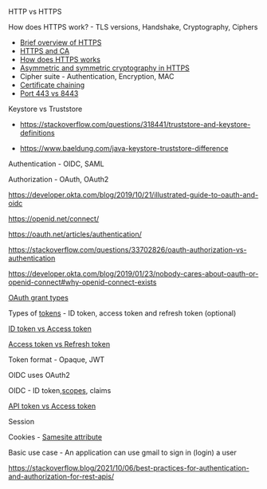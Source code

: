 HTTP vs HTTPS

How does HTTPS work? - TLS versions, Handshake, Cryptography, Ciphers
- [Brief overview of HTTPS](https://www.youtube.com/watch?v=j9QmMEWmcfo)
- [HTTPS and CA](https://www.youtube.com/watch?v=T4Df5_cojAs) 
- [How does HTTPS works](https://www.thesslstore.com/blog/how-does-https-work)
- [Asymmetric and symmetric cryptography in HTTPS](https://stackoverflow.com/questions/37791013/https-uses-asymmetric-or-symmetric-encryption)
- Cipher suite - Authentication, Encryption, MAC 
- [Certificate chaining](https://support.dnsimple.com/articles/what-is-ssl-certificate-chain/)
- [Port 443 vs 8443](https://www.dcgears.com/blog/what-is-the-difference-between-https-port-443-and-port-8443#:~:text=The%20key%20difference%20between%20HTTPS,between%20web%20browsers%20and%20servers)

Keystore vs Truststore 

- https://stackoverflow.com/questions/318441/truststore-and-keystore-definitions

- https://www.baeldung.com/java-keystore-truststore-difference


Authentication - OIDC, SAML

Authorization - OAuth, OAuth2

https://developer.okta.com/blog/2019/10/21/illustrated-guide-to-oauth-and-oidc 

https://openid.net/connect/

https://oauth.net/articles/authentication/

https://stackoverflow.com/questions/33702826/oauth-authorization-vs-authentication

https://developer.okta.com/blog/2019/01/23/nobody-cares-about-oauth-or-openid-connect#why-openid-connect-exists

[OAuth grant types](https://oauth.net/2/grant-types/)

Types of [tokens](https://auth0.com/docs/secure/tokens/access-tokens) - ID token, access token and refresh token (optional)

[ID token vs Access token](https://developer.okta.com/docs/guides/validate-access-tokens/dotnet/main/)

[Access token vs Refresh token](https://stackoverflow.com/questions/34931052/how-does-a-short-lived-access-token-add-security)

Token format - Opaque, JWT

OIDC uses OAuth2

OIDC - ID token,[scopes](https://auth0.com/docs/get-started/apis/scopes/openid-connect-scopes), claims

[API token vs Access token](https://docs.vmware.com/en/VMware-Cloud-services/services/Using-VMware-Cloud-Services/GUID-1EEC504F-CFE5-4030-8DCB-1201CECF8B45.html#:~:text=The%20difference%20is%20that%20API,service%20involved%20in%20the%20interaction)

Session

Cookies - [Samesite attribute](https://developer.mozilla.org/en-US/docs/Web/HTTP/Headers/Set-Cookie/SameSite)

Basic use case - An application can use gmail to sign in (login) a user 

https://stackoverflow.blog/2021/10/06/best-practices-for-authentication-and-authorization-for-rest-apis/

